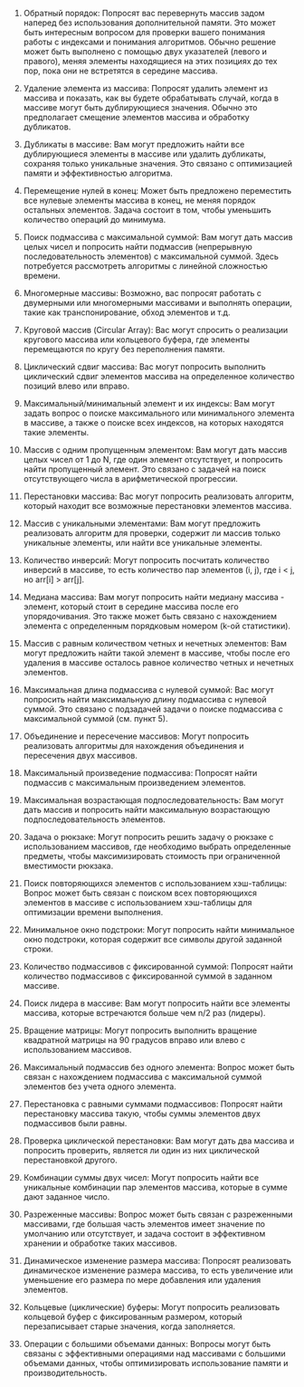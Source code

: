 1. Обратный порядок: Попросят вас перевернуть массив задом наперед без использования дополнительной памяти. Это может быть интересным вопросом для проверки вашего понимания работы с индексами и понимания алгоритмов. Обычно решение может быть выполнено с помощью двух указателей (левого и правого), меняя элементы находящиеся на этих позициях до тех пор, пока они не встретятся в середине массива.

2. Удаление элемента из массива: Попросят удалить элемент из массива и показать, как вы будете обрабатывать случай, когда в массиве могут быть дублирующиеся значения. Обычно это предполагает смещение элементов массива и обработку дубликатов.

3. Дубликаты в массиве: Вам могут предложить найти все дублирующиеся элементы в массиве или удалить дубликаты, сохраняя только уникальные значения. Это связано с оптимизацией памяти и эффективностью алгоритма.

4. Перемещение нулей в конец: Может быть предложено переместить все нулевые элементы массива в конец, не меняя порядок остальных элементов. Задача состоит в том, чтобы уменьшить количество операций до минимума.

5. Поиск подмассива с максимальной суммой: Вам могут дать массив целых чисел и попросить найти подмассив (непрерывную последовательность элементов) с максимальной суммой. Здесь потребуется рассмотреть алгоритмы с линейной сложностью времени.

6. Многомерные массивы: Возможно, вас попросят работать с двумерными или многомерными массивами и выполнять операции, такие как транспонирование, обход элементов и т.д.

7. Круговой массив (Circular Array): Вас могут спросить о реализации кругового массива или кольцевого буфера, где элементы перемещаются по кругу без переполнения памяти.

8. Циклический сдвиг массива: Вас могут попросить выполнить циклический сдвиг элементов массива на определенное количество позиций влево или вправо.

9. Максимальный/минимальный элемент и их индексы: Вам могут задать вопрос о поиске максимального или минимального элемента в массиве, а также о поиске всех индексов, на которых находятся такие элементы.

10. Массив с одним пропущенным элементом: Вам могут дать массив целых чисел от 1 до N, где один элемент отсутствует, и попросить найти пропущенный элемент. Это связано с задачей на поиск отсутствующего числа в арифметической прогрессии.

11. Перестановки массива: Вас могут попросить реализовать алгоритм, который находит все возможные перестановки элементов массива.

12. Массив с уникальными элементами: Вам могут предложить реализовать алгоритм для проверки, содержит ли массив только уникальные элементы, или найти все уникальные элементы.

13. Количество инверсий: Могут попросить посчитать количество инверсий в массиве, то есть количество пар элементов (i, j), где i < j, но arr[i] > arr[j].

14. Медиана массива: Вам могут попросить найти медиану массива - элемент, который стоит в середине массива после его упорядочивания. Это также может быть связано с нахождением элемента с определенным порядковым номером (k-ой статистики).

15. Массив с равным количеством четных и нечетных элементов: Вам могут предложить найти такой элемент в массиве, чтобы после его удаления в массиве осталось равное количество четных и нечетных элементов.

16. Максимальная длина подмассива с нулевой суммой: Вас могут попросить найти максимальную длину подмассива с нулевой суммой. Это связано с подзадачей задачи о поиске подмассива с максимальной суммой (см. пункт 5).

17. Объединение и пересечение массивов: Могут попросить реализовать алгоритмы для нахождения объединения и пересечения двух массивов.

18. Максимальный произведение подмассива: Попросят найти подмассив с максимальным произведением элементов.

19. Максимальная возрастающая подпоследовательность: Вам могут дать массив и попросить найти максимальную возрастающую подпоследовательность элементов.

20. Задача о рюкзаке: Могут попросить решить задачу о рюкзаке с использованием массивов, где необходимо выбрать определенные предметы, чтобы максимизировать стоимость при ограниченной вместимости рюкзака.

21. Поиск повторяющихся элементов с использованием хэш-таблицы: Вопрос может быть связан с поиском всех повторяющихся элементов в массиве с использованием хэш-таблицы для оптимизации времени выполнения.

22. Минимальное окно подстроки: Могут попросить найти минимальное окно подстроки, которая содержит все символы другой заданной строки.

23. Количество подмассивов с фиксированной суммой: Попросят найти количество подмассивов с фиксированной суммой в заданном массиве.

24. Поиск лидера в массиве: Вам могут попросить найти все элементы массива, которые встречаются больше чем n/2 раз (лидеры).

25. Вращение матрицы: Могут попросить выполнить вращение квадратной матрицы на 90 градусов вправо или влево с использованием массивов.

26. Максимальный подмассив без одного элемента: Вопрос может быть связан с нахождением подмассива с максимальной суммой элементов без учета одного элемента.

27. Перестановка с равными суммами подмассивов: Попросят найти перестановку массива такую, чтобы суммы элементов двух подмассивов были равны.

28. Проверка циклической перестановки: Вам могут дать два массива и попросить проверить, является ли один из них циклической перестановкой другого.

29. Комбинации суммы двух чисел: Могут попросить найти все уникальные комбинации пар элементов массива, которые в сумме дают заданное число.

30. Разреженные массивы: Вопрос может быть связан с разреженными массивами, где большая часть элементов имеет значение по умолчанию или отсутствует, и задача состоит в эффективном хранении и обработке таких массивов.

31. Динамическое изменение размера массива: Попросят реализовать динамическое изменение размера массива, то есть увеличение или уменьшение его размера по мере добавления или удаления элементов.

32. Кольцевые (циклические) буферы: Могут попросить реализовать кольцевой буфер с фиксированным размером, который перезаписывает старые значения, когда заполняется.

33. Операции с большими объемами данных: Вопросы могут быть связаны с эффективными операциями над массивами с большими объемами данных, чтобы оптимизировать использование памяти и производительность.